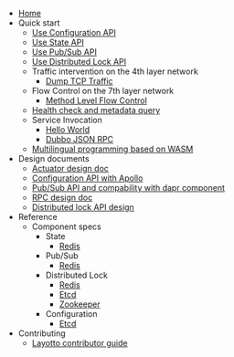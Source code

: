 - [Home](/en/README.md)
- Quick start
  - [Use Configuration API](en/start/configuration/start-apollo.md)
  - [Use State API](en/start/state/start.md)
  - [Use Pub/Sub API](en/start/pubsub/start.md)
  - [Use Distributed Lock API](en/start/lock/start.md)
  - Traffic intervention on the 4th layer network
    - [Dump TCP Traffic](en/start/network_filter/tcpcopy.md)
  - Flow Control on the 7th layer network
    - [Method Level Flow Control](en/start/stream_filter/flow_control.md)
  - [Health check and metadata query](en/start/actuator/start.md)
  - Service Invocation
    - [Hello World](en/start/rpc/helloworld.md)
    - [Dubbo JSON RPC](en/start/rpc/dubbo_json_rpc.md)
  - [Multilingual programming based on WASM](en/start/wasm/start.md)
- Design documents
  - [Actuator design doc](en/design/actuator/actuator-design-doc.md)
  - [Configuration API with Apollo](en/design/configuration/configuration-api-with-apollo.md)
  - [Pub/Sub API and compability with dapr component](en/design/pubsub/pubsub-api-and-compability-with-dapr-component.md)
  - [RPC design doc](en/design/rpc/rpc-design-doc.md)
  - [Distributed lock API design](en/design/lock/lock-api-design.md)
- Reference
  - Component specs
    - State
      - [Redis](en/component_specs/state/redis.md)
    - Pub/Sub
      - [Redis](en/component_specs/pubsub/redis.md)
    - Distributed Lock
      - [Redis](en/component_specs/lock/redis.md)  
      - [Etcd](en/component_specs/lock/etcd.md)
      - [Zookeeper](zh/component_specs/lock/zookeeper.md)
    - Configuration
      - [Etcd](en/component_specs/configuration/etcd.md)
- Contributing
  - [Layotto contributor guide](en/development/CONTRIBUTING.md) 